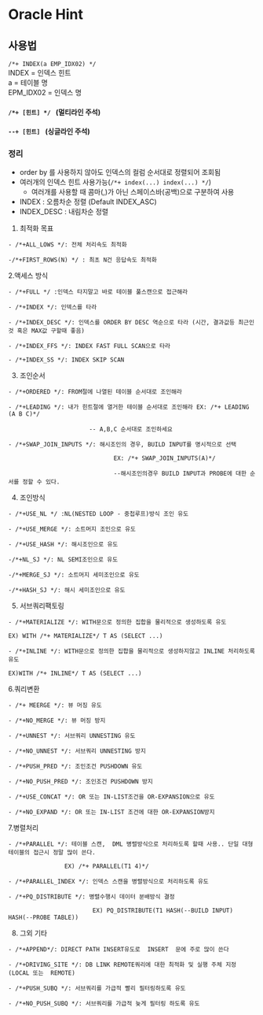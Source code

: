 # Oracle Hint
## 사용법 
`/*+ INDEX(a EMP_IDX02) */`     
INDEX = 인덱스 힌트      
a = 테이블 명     
EPM_IDX02 = 인덱스 명     

####  `/*+ [힌트] */ ` (멀티라인 주석)
####  `--+ [힌트] ` (싱글라인 주석)       

### 정리
- order by 를 사용하지 않아도 인덱스의 컬럼 순서대로 정렬되어 조회됨
- 여러개의 인덱스 힌트 사용가능(`/*+ index(...) index(...) */`)
  - 여러개를 사용할 때 콤마(,)가 아닌 스페이스바(공백)으로 구분하여 사용
- INDEX : 오름차순 정렬 (Default INDEX_ASC)
- INDEX_DESC : 내림차순 정렬


1. 최적화 목표
```
- /*+ALL_LOWS */: 전체 처리속도 최적화

-/*+FIRST_ROWS(N) */ : 최초 N건 응답속도 최적화
```
 

 

 

2.액세스 방식
```
- /*+FULL */ :인덱스 타지말고 바로 테이블 풀스캔으로 접근해라

- /*+INDEX */: 인덱스를 타라

- /*+INDEX_DESC */: 인덱스를 ORDER BY DESC 역순으로 타라 (시간, 결과값등 최근인것 혹은 MAX값 구할때 좋음)

- /*+INDEX_FFS */: INDEX FAST FULL SCAN으로 타라

- /*+INDEX_SS */: INDEX SKIP SCAN
```
 

 

 

3. 조인순서
```
- /*+ORDERED */: FROM절에 나열된 테이블 순서대로 조인해라

- /*+LEADING */: 내가 힌트절에 열거한 테이블 순서대로 조인해라 EX: /*+ LEADING (A B C)*/

                       -- A,B,C 순서대로 조인하세요

- /*+SWAP_JOIN_INPUTS */: 해시조인의 경우, BUILD INPUT를 명시적으로 선택

                              EX: /*+ SWAP_JOIN_INPUTS(A)*/

                              --해시조인의경우 BUILD INPUT과 PROBE에 대한 순서를 정할 수 있다. 
```
 

 

 

4. 조인방식
```
- /*+USE_NL */ :NL(NESTED LOOP - 중첩루프)방식 조인 유도

- /*+USE_MERGE */: 소트머지 조인으로 유도

- /*+USE_HASH */: 해시조인으로 유도

-/*+NL_SJ */: NL SEMI조인으로 유도

-/*+MERGE_SJ */: 소트머지 세미조인으로 유도

-/*+HASH_SJ */: 해시 세미조인으로 유도
```
 

 

 

5. 서브쿼리팩토링
```
- /*+MATERIALIZE */: WITH문으로 정의한 집합을 물리적으로 생성하도록 유도 

EX) WITH /*+ MATERIALIZE*/ T AS (SELECT ...)

- /*+INLINE */: WITH문으로 정의한 집합을 물리적으로 생성하지않고 INLINE 처리하도록 유도

EX)WITH /*+ INLINE*/ T AS (SELECT ...)
```
 

 

 

6.쿼리변환
```
- /*+ MEERGE */: 뷰 머징 유도

- /*+NO_MERGE */: 뷰 머징 방지

- /*+UNNEST */: 서브쿼리 UNNESTING 유도

- /*+NO_UNNEST */: 서브쿼리 UNNESTING 방지

- /*+PUSH_PRED */: 조인조건 PUSHDOWN 유도

- /*+NO_PUSH_PRED */: 조인조건 PUSHDOWN 방지

- /*+USE_CONCAT */: OR 또는 IN-LIST조건을 OR-EXPANSION으로 유도

- /*+NO_EXPAND */: OR 또는 IN-LIST 조건에 대한 OR-EXPANSION방지
```
 

 

 

7.병렬처리
```
- /*+PARALLEL */: 테이블 스캔,  DML 병렬방식으로 처리하도록 할때 사용.. 단일 대형 테이블의 접근시 정말 많이 쓴다.

                EX) /*+ PARALLEL(T1 4)*/

- /*+PARALLEL_INDEX */: 인덱스 스캔을 병렬방식으로 처리하도록 유도

- /*+PQ_DISTRIBUTE */: 병렬수행시 데이터 분배방식 결정

                        EX) PQ_DISTRIBUTE(T1 HASH(--BUILD INPUT) HASH(--PROBE TABLE))

 ```

 

 

 

8. 그외 기타
```
- /*+APPEND*/: DIRECT PATH INSERT유도로  INSERT  문에 주로 많이 쓴다

- /*+DRIVING_SITE */: DB LINK REMOTE쿼리에 대한 최적화 및 실행 주체 지정 (LOCAL 또는  REMOTE)

- /*+PUSH_SUBQ */: 서브쿼리를 가급적 빨리 필터링하도록 유도

- /*+NO_PUSH_SUBQ */: 서브쿼리를 가급적 늦게 필터링 하도록 유도 
```

